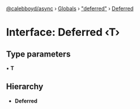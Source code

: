 [@calebboyd/async](../README.md) › [Globals](../globals.md) › ["deferred"](../modules/_deferred_.md) › [Deferred](_deferred_.deferred.md)

# Interface: Deferred ‹**T**›

## Type parameters

▪ **T**

## Hierarchy

* **Deferred**
